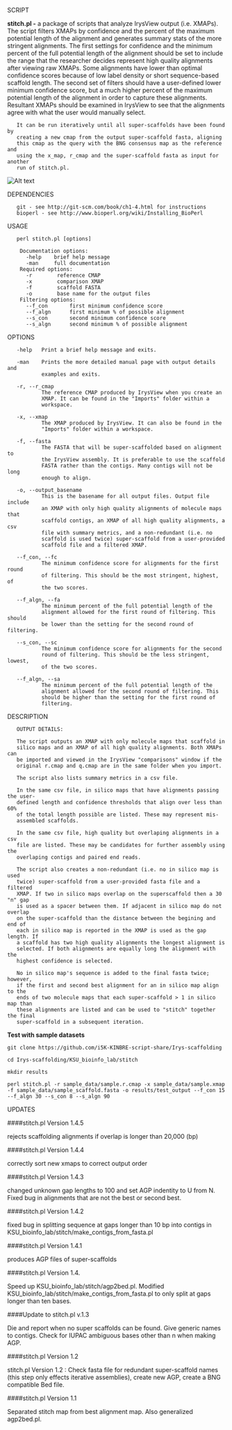 SCRIPT 

**stitch.pl -**
       a package of scripts that analyze IrysView
       output (i.e. XMAPs). The script filters XMAPs by confidence and the
       percent of the maximum potential length of the alignment and generates
       summary stats of the more stringent alignments. The first settings for
       confidence and the minimum percent of the full potential length of the
       alignment should be set to include the range that the researcher
       decides represent high quality alignments after viewing raw XMAPs. Some
       alignments have lower than optimal confidence scores because of low
       label density or short sequence-based scaffold length. The second set
       of filters should have a user-defined lower minimum confidence score,
       but a much higher percent of the maximum potential length of the
       alignment in order to capture these alignments. Resultant XMAPs should
       be examined in IrysView to see that the alignments agree with what the
       user would manually select. 
       
       It can be run iteratively until all super-scaffolds have been found by 
       creating a new cmap from the output super-scaffold fasta, aligning
       this cmap as the query with the BNG consensus map as the reference and 
       using the x_map, r_cmap and the super-scaffold fasta as input for another 
       run of stitch.pl.

![Alt text](https://raw.github.com/i5K-KINBRE-script-share/Irys-scaffolding/master/KSU_bioinfo_lab/scaffolding.png)


DEPENDENCIES

       git - see http://git-scm.com/book/ch1-4.html for instructions
       bioperl - see http://www.bioperl.org/wiki/Installing_BioPerl 
       

USAGE

       perl stitch.pl [options]

        Documentation options:
          -help    brief help message
          -man     full documentation
        Required options:
          -r        reference CMAP
          -x        comparison XMAP
          -f        scaffold FASTA
          -o        base name for the output files
        Filtering options:
          --f_con       first minimum confidence score
          --f_algn      first minimum % of possible alignment
          --s_con       second minimum confidence score
          --s_algn      second minimum % of possible alignment
OPTIONS

       -help   Print a brief help message and exits.

       -man    Prints the more detailed manual page with output details and
               examples and exits.

       -r, --r_cmap
               The reference CMAP produced by IrysView when you create an
               XMAP. It can be found in the "Imports" folder within a
               workspace.

       -x, --xmap
               The XMAP produced by IrysView. It can also be found in the
               "Imports" folder within a workspace.

       -f, --fasta
               The FASTA that will be super-scaffolded based on alignment to
               the IrysView assembly. It is preferable to use the scaffold
               FASTA rather than the contigs. Many contigs will not be long
               enough to align.

       -o, --output_basename
               This is the basename for all output files. Output file include
               an XMAP with only high quality alignments of molecule maps that
               scaffold contigs, an XMAP of all high quality alignments, a csv
               file with summary metrics, and a non-redundant (i.e. no
               scaffold is used twice) super-scaffold from a user-provided
               scaffold file and a filtered XMAP.

       --f_con, --fc
               The minimum confidence score for alignments for the first round
               of filtering. This should be the most stringent, highest, of
               the two scores.

       --f_algn, --fa
               The minimum percent of the full potential length of the
               alignment allowed for the first round of filtering. This should
               be lower than the setting for the second round of filtering.

       --s_con, --sc
               The minimum confidence score for alignments for the second
               round of filtering. This should be the less stringent, lowest,
               of the two scores.

       --f_algn, --sa
               The minimum percent of the full potential length of the
               alignment allowed for the second round of filtering. This
               should be higher than the setting for the first round of
               filtering.

DESCRIPTION

       OUTPUT DETAILS:

       The script outputs an XMAP with only molecule maps that scaffold in 
       silico maps and an XMAP of all high quality alignments. Both XMAPs can 
       be imported and viewed in the IrysView "comparisons" window if the 
       original r.cmap and q.cmap are in the same folder when you import.

       The script also lists summary metrics in a csv file.

       In the same csv file, in silico maps that have alignments passing the user-
       defined length and confidence thresholds that align over less than 60%
       of the total length possible are listed. These may represent mis-
       assembled scaffolds.

       In the same csv file, high quality but overlaping alignments in a csv
       file are listed. These may be candidates for further assembly using the
       overlaping contigs and paired end reads.

       The script also creates a non-redundant (i.e. no in silico map is used
       twice) super-scaffold from a user-provided fasta file and a filtered       
       XMAP. If two in silico maps overlap on the superscaffold then a 30 "n" gap
       is used as a spacer between them. If adjacent in silico map do not overlap
       on the super-scaffold than the distance between the begining and end of
       each in silico map is reported in the XMAP is used as the gap length. If 
       a scaffold has two high quality alignments the longest alignment is
       selected. If both alignments are equally long the alignment with the
       highest confidence is selected. 
       
       No in silico map's sequence is added to the final fasta twice; however, 
       if the first and second best alignment for an in silico map align to the 
       ends of two molecule maps that each super-scaffold > 1 in silico map than 
       these alignments are listed and can be used to "stitch" together the final 
       super-scaffold in a subsequent iteration.


**Test with sample datasets**
```
git clone https://github.com/i5K-KINBRE-script-share/Irys-scaffolding

cd Irys-scaffolding/KSU_bioinfo_lab/stitch

mkdir results

perl stitch.pl -r sample_data/sample.r.cmap -x sample_data/sample.xmap -f sample_data/sample_scaffold.fasta -o results/test_output --f_con 15 --f_algn 30 --s_con 8 --s_algn 90
```

UPDATES

####stitch.pl Version 1.4.5 

rejects scaffolding alignments if overlap is longer than 20,000 (bp)

####stitch.pl Version 1.4.4 

correctly sort new xmaps to correct output order

####stitch.pl Version 1.4.3 

changed unknown gap lengths to 100 and set AGP indentity to U from N. Fixed bug in alignments that are not the best or second best.

####stitch.pl Version 1.4.2 

fixed bug in splitting sequence at gaps longer than 10 bp into contigs in KSU_bioinfo_lab/stitch/make_contigs_from_fasta.pl

####stitch.pl Version 1.4.1 

produces AGP files of super-scaffolds

####stitch.pl Version 1.4. 

Speed up KSU_bioinfo_lab/stitch/agp2bed.pl. Modified KSU_bioinfo_lab/stitch/make_contigs_from_fasta.pl to only split at gaps longer than ten bases.

####Update to stitch.pl v.1.3

Die and report when no super scaffolds can be found. Give generic names
to contigs. Check for IUPAC ambiguous bases other than n when making
AGP.

####stitch.pl Version 1.2

stitch.pl Version 1.2 : Check fasta file for redundant super-scaffold
names (this step only effects iterative assemblies), create new AGP,
create a BNG compatible Bed file.

####stitch.pl Version 1.1

Separated stitch map from best alignment map. Also generalized
agp2bed.pl.
